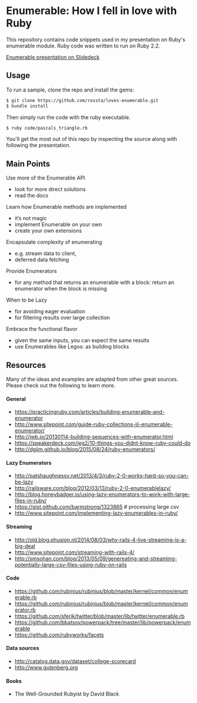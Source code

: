 # Enumerable: How I fell in love with Ruby

This repository contains code snippets used in my presentation on Ruby's enumerable module. Ruby code was written to run on Ruby 2.2.

[Enumerable presentation on Slidedeck](https://speakerdeck.com/rossta/enumerable-how-i-fell-in-love-with-ruby)


## Usage

To run a sample, clone the repo and install the gems:

```bash
$ git clone https://github.com/rossta/loves-enumerable.git
$ bundle install
```

Then simply run the code with the ruby executable.

```bash
$ ruby code/pascals_triangle.rb
```

You'll get the most out of this repo by inspecting the source along with following the presentation.

## Main Points

Use more of the Enumerable API
- look for more direct solutions
- read the docs

Learn how Enumerable methods are implemented
- it’s not magic
- implement Enumerable on your own
- create your own extensions

Encapsulate complexity of enumerating
- e.g. stream data to client,
- deferred data fetching

Provide Enumerators
- for any method that returns an enumerable with a block:
  return an enumerator when the block is missing

When to be Lazy
- for avoiding eager evaluation
- for filtering results over large collection

Embrace the functional flavor
- given the same inputs, you can expect the same results
- use Enumerables like Legos: as building blocks

## Resources

Many of the ideas and examples are adapted from other great sources. Please
check out the following to learn more.

#### General

* https://practicingruby.com/articles/building-enumerable-and-enumerator
* http://www.sitepoint.com/guide-ruby-collections-iii-enumerable-enumerator/
* http://jwb.io/20130114-building-sequences-with-enumerator.html
* https://speakerdeck.com/jeg2/10-things-you-didnt-know-ruby-could-do
* http://dgiim.github.io/blog/2015/08/24/ruby-enumerators/

#### Lazy Enumerators

* http://patshaughnessy.net/2013/4/3/ruby-2-0-works-hard-so-you-can-be-lazy
* http://railsware.com/blog/2012/03/13/ruby-2-0-enumerablelazy/
* http://blog.honeybadger.io/using-lazy-enumerators-to-work-with-large-files-in-ruby/
* https://gist.github.com/barmstrong/1323865 # processing large csv
* http://www.sitepoint.com/implementing-lazy-enumerables-in-ruby/

#### Streaming

* http://old.blog.phusion.nl/2014/08/03/why-rails-4-live-streaming-is-a-big-deal
* http://www.sitepoint.com/streaming-with-rails-4/
* http://smsohan.com/blog/2013/05/09/genereating-and-streaming-potentially-large-csv-files-using-ruby-on-rails

#### Code

* https://github.com/rubinius/rubinius/blob/master/kernel/common/enumerable.rb
* https://github.com/rubinius/rubinius/blob/master/kernel/common/enumerator.rb
* https://github.com/sferik/twitter/blob/master/lib/twitter/enumerable.rb
* https://github.com/bbatsov/powerpack/tree/master/lib/powerpack/enumerable
* https://github.com/rubyworks/facets

#### Data sources

* http://catalog.data.gov/dataset/college-scorecard
* http://www.gutenberg.org

#### Books

* The Well-Grounded Rubyist by David Black
